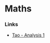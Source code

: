 # Maths

### Links

* [ Tao - Analysis 1](https://lms.umb.sk/pluginfile.php/111477/mod\_page/content/5/TerenceTao\_Analysis.I.Third.Edition.pdf)
